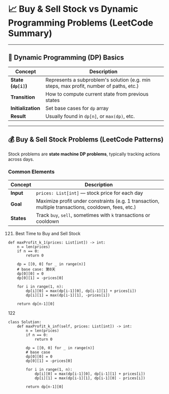 # 📈 Buy & Sell Stock vs Dynamic Programming Problems (LeetCode Summary)

---

## 🧩 Dynamic Programming (DP) Basics

| Concept        | Description |
|----------------|-------------|
| **State (`dp[i]`)** | Represents a subproblem's solution (e.g. min steps, max profit, number of paths, etc.) |
| **Transition** | How to compute current state from previous states |
| **Initialization** | Set base cases for `dp` array |
| **Result** | Usually found in `dp[n]`, or `max(dp)`, etc. |

---

## 💰 Buy & Sell Stock Problems (LeetCode Patterns)

Stock problems are **state machine DP problems**, typically tracking actions across days.

### Common Elements

| Concept     | Description |
|-------------|-------------|
| **Input**   | `prices: List[int]` — stock price for each day |
| **Goal**    | Maximize profit under constraints (e.g. 1 transaction, multiple transactions, cooldown, fees, etc.) |
| **States**  | Track `buy`, `sell`, sometimes with `k` transactions or cooldown |


121. Best Time to Buy and Sell Stock
```
def maxProfit_k_1(prices: List[int]) -> int:
    n = len(prices)
    if n == 0:
        return 0
    
    dp = [[0, 0] for _ in range(n)]
    # base case: 第0天
    dp[0][0] = 0
    dp[0][1] = -prices[0]

    for i in range(1, n):
        dp[i][0] = max(dp[i-1][0], dp[i-1][1] + prices[i])
        dp[i][1] = max(dp[i-1][1], -prices[i])
    
    return dp[n-1][0]
```
122
```
class Solution:
    def maxProfit_k_inf(self, prices: List[int]) -> int:
        n = len(prices)
        if n == 0:
            return 0
        
        dp = [[0, 0] for _ in range(n)]
        # base case
        dp[0][0] = 0
        dp[0][1] = -prices[0]

        for i in range(1, n):
            dp[i][0] = max(dp[i-1][0], dp[i-1][1] + prices[i])
            dp[i][1] = max(dp[i-1][1], dp[i-1][0] - prices[i])

        return dp[n-1][0]
```

     
